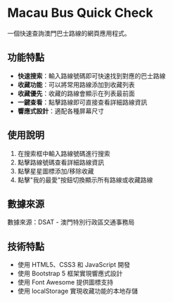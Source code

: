 # Macau Bus Quick Check

一個快速查詢澳門巴士路線的網頁應用程式。

## 功能特點

- **快速搜索**：輸入路線號碼即可快速找到對應的巴士路線
- **收藏功能**：可以將常用路線添加到收藏列表
- **收藏優先**：收藏的路線會顯示在列表最前面
- **一鍵查看**：點擊路線即可直接查看詳細路線資訊
- **響應式設計**：適配各種屏幕尺寸

## 使用說明

1. 在搜索框中輸入路線號碼進行搜索
2. 點擊路線號碼查看詳細路線資訊
3. 點擊星星圖標添加/移除收藏
4. 點擊"我的最愛"按鈕切換顯示所有路線或收藏路線

## 數據來源

數據來源：DSAT - 澳門特別行政區交通事務局

## 技術特點

- 使用 HTML5、CSS3 和 JavaScript 開發
- 使用 Bootstrap 5 框架實現響應式設計
- 使用 Font Awesome 提供圖標支持
- 使用 localStorage 實現收藏功能的本地存儲
